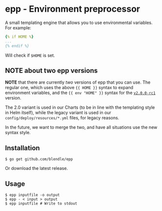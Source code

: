 # epp - Environment preprocessor

A small templating engine that allows you to use environmental variables. For
example:
```yaml
{% if HOME %}
...
{% endif %}
```

Will check if `$HOME` is set.

## NOTE about two epp versions

**NOTE** that there are currently _two_ versions of epp that you can use. The regular one, which uses the above `{{ HOME }}` syntax to expand environment variables, and the `{{ env "HOME" }}` syntax for the [`v2.0.0-rc1`](https://github.com/blendle/epp/releases/tag/v2.0.0-rc1) version.

The 2.0 variant is used in our Charts (to be in line with the templating style in Helm itself), while the legacy variant is used in our `config/deploy/resources/*.yml` files, for legacy reasons.

In the future, we want to merge the two, and have all situations use the new syntax style.

## Installation
```
$ go get github.com/blendle/epp
```

Or download the latest release.

## Usage
```
$ epp inputfile -o output
$ epp - < input > output
$ epp inputfile # Write to stdout
```
